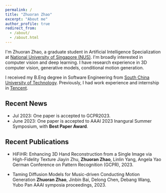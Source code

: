 ```yaml
---
permalink: /
title: "Zhuoran Zhao"
excerpt: "About me"
author_profile: true
redirect_from: 
  - /about/
  - /about.html
---
```


I'm Zhuoran Zhao, a graduate student in Artificial Intelligence Specialization at [National University of Singapore (NUS)](https://nus.edu.sg/). I'm broadly interested in computer vision and deep learning. I have research experience in 3D computer vision, generative models, conditional motion generation.

I received my B.Eng degree in Software Engineering from [South China University of Technology](https://www.scut.edu.cn/en/). Previously, I had work experience and internship in [Tencent](https://www.tencent.com/en-us/).

## Recent News
- Jul 2023: One paper is accepted to GCPR2023.
- June 2023: One paper is accepted to AAAI 2023 Inangural Summer Symposium, with **Best Paper Award**.

## Recent Publications
- HiFiHR: Enhancing 3D Hand Reconstruction from a Single Image via High-Fidelity Texture
  Jiayin Zhu, **Zhuoran Zhao**, Linlin Yang, Angela Yao
  German Conference on Pattern Recognition (GCPR), 2023.

- Taming Diffusion Models for Music-driven
Conducting Motion Generation
  **Zhuoran Zhao**, Jinbin Bai, Delong Chen, Debang Wang, Yubo Pan
  AAAI symposia proceedings, 2023.
